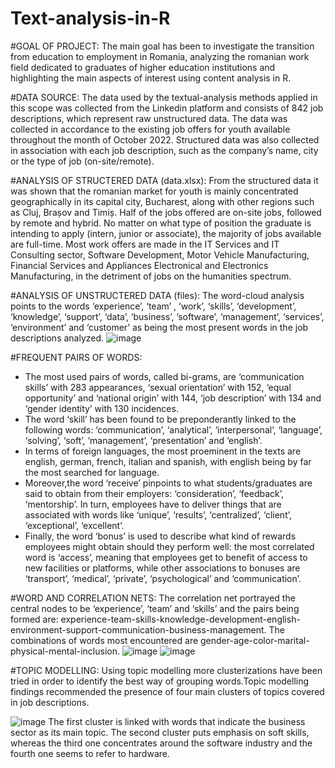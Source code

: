 # Text-analysis-in-R

#GOAL OF PROJECT: 
The main goal has been to investigate the transition from education to employment in Romania, analyzing the romanian work field dedicated to graduates of higher education institutions and highlighting the main aspects of interest using content analysis in R. 

#DATA SOURCE:
The data used by the textual-analysis methods applied in this scope was collected from the Linkedin platform and consists of 842 job descriptions, which represent raw unstructured data. The data was collected in accordance to the existing  job offers for youth available throughout the month of October 2022. Structured data was also collected in association with each job description, such as the company’s name, city or the type of job (on-site/remote).

#ANALYSIS OF STRUCTERED DATA (data.xlsx):
From the structured data it was shown that the romanian market for youth is mainly concentrated geographically in its capital city, Bucharest, along with other regions such as Cluj, Brașov and Timiș. Half of the jobs offered are on-site jobs, followed by remote and hybrid. No matter on what type of position the graduate is intending to apply (intern, junior or associate), the majority of jobs available are full-time. Most work offers are made in the IT Services and IT Consulting sector, Software Development, Motor Vehicle Manufacturing, Financial Services and Appliances Electronical and Electronics Manufacturing, in the detriment of jobs on the humanities spectrum.

#ANALYSIS OF UNSTRUCTERED DATA (files):
The word-cloud analysis points to the words ‘experience’, ‘team’ , ‘work’, ‘skills’, ‘development’, ‘knowledge’, ‘support’, ‘data’, ‘business’, ’software’, ‘management’, ‘services’, ‘environment’ and ‘customer’ as being the most present words in the job descriptions analyzed.
![image](https://user-images.githubusercontent.com/101098099/220897929-16390091-82aa-4d30-bcc4-8fa05cf85f4b.png)

#FREQUENT PAIRS OF WORDS: 
- The most used pairs of words, called bi-grams, are ‘communication skills’ with 283 appearances, ‘sexual orientation’ with 152, ‘equal opportunity’ and ‘national origin’ with 144, ‘job description’ with 134 and ‘gender identity’ with 130 incidences. 
- The word ‘skill’ has been found to be preponderantly linked to the following words: ‘communication’, ‘analytical’, ‘interpersonal’, ‘language’, ‘solving’, ‘soft’, ‘management’, ‘presentation’ and ‘english’. 
- In terms of foreign languages, the most proeminent in the texts are english, german, french, italian and spanish, with english being by far the most searched for language. 
- Moreover,the word ‘receive’ pinpoints to what students/graduates are said to obtain from their employers: ‘consideration’, ‘feedback’, ‘mentorship’. In turn, employees have to deliver things that are associated with words like  ‘unique’, ‘results’, ‘centralized’, ‘client’, ‘exceptional’, ‘excellent’. 
- Finally, the word ‘bonus’ is used to describe what kind of rewards employees might obtain should they perform well: the most correlated word is ‘access’, meaning that employees get to benefit of access to new facilities or platforms, while other associations to bonuses are ‘transport’, ‘medical’, ‘private’, ‘psychological’ and ‘communication’.

#WORD AND CORRELATION NETS: 
The correlation net portrayed the central nodes to be ‘experience’, ‘team’ and ‘skills’ and the pairs being formed are: experience-team-skills-knowledge-development-english-environment-support-communication-business-management. The combinations of words most encountered are gender-age-color-marital-physical-mental-inclusion.
![image](https://user-images.githubusercontent.com/101098099/220899264-f0372525-1407-46de-91b8-9c65c00e0862.png)
![image](https://user-images.githubusercontent.com/101098099/220899522-07f3bc63-037f-4e00-aa6e-117a9d1178e8.png)

#TOPIC MODELLING: 
Using topic modelling more clusterizations have been tried in order to identify the best way of grouping words.Topic modelling findings recommended the presence of four main clusters of topics covered in job descriptions.

![image](https://user-images.githubusercontent.com/101098099/220899618-6b6909d4-3c34-48e4-b09d-20ed827b907f.png)
The first cluster is linked with words that indicate the business sector as its main topic. The second cluster puts emphasis on soft skills, whereas the third one concentrates around the software industry and the fourth one seems to refer to hardware.
